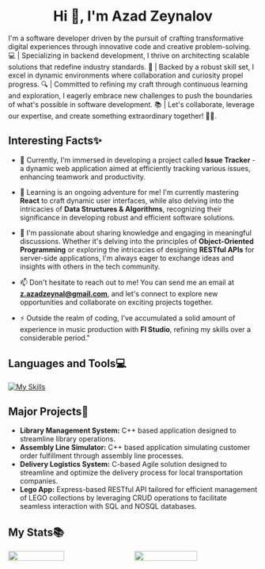 
<h1 align="center">Hi 👋, I'm Azad Zeynalov</h1>
<p>I'm a software developer driven by the pursuit of crafting transformative digital experiences through innovative code and creative problem-solving. 💻 | Specializing in backend development, I thrive on architecting scalable solutions that redefine industry standards. 🚀 | Backed by a robust skill set, I excel in dynamic environments where collaboration and curiosity propel progress. 🔍 | Committed to refining my craft through continuous learning and exploration, I eagerly embrace new challenges to push the boundaries of what's possible in software development. 📚 | Let's collaborate, leverage our expertise, and create something extraordinary together! 💼✨.</p>


<h2>Interesting Facts✨</h2>

- 🔭 Currently, I'm immersed in developing a project called **Issue Tracker** - a dynamic web application aimed at efficiently tracking various issues, enhancing teamwork and productivity.

- 🌱 Learning is an ongoing adventure for me! I'm currently mastering **React** to craft dynamic user interfaces, while also delving into the intricacies of **Data Structures & Algorithms**, recognizing their significance in developing robust and efficient software solutions.

- 💬 I'm passionate about sharing knowledge and engaging in meaningful discussions. Whether it's delving into the principles of **Object-Oriented Programming** or exploring the intricacies of designing **RESTful APIs** for server-side applications, I'm always eager to exchange ideas and insights with others in the tech community.

- 📫 Don't hesitate to reach out to me! You can send me an email at **z.azadzeynal@gmail.com**, and let's connect to explore new opportunities and collaborate on exciting projects together.

- ⚡ Outside the realm of coding, I've accumulated a solid amount of experience in music production with **Fl Studio**, refining my skills over a considerable period."
<p align="left">
</p>


<h2 align="left">Languages and Tools💻</h2>

 [![My Skills](https://skillicons.dev/icons?i=c,cpp,js,py,react,nodejs,express,mongo,postgres,linux,git&perline=15)](https://skillicons.dev)
 

 <h2>Major Projects💼</h2>

 - **Library Management System:** C++ based application designed to streamline library operations.
 - **Assembly Line Simulator:** C++ based application simulating customer order fulfillment through assembly line processes.
 - **Delivery Logistics System:** C-based Agile solution designed to streamline and optimize the delivery process for local transportation companies.
 - **Lego App:** Express-based RESTful API tailored for efficient management of LEGO collections by leveraging CRUD operations to facilitate seamless interaction with SQL and NOSQL databases.

 
<h2>My Stats📚</h2>


<div style="display: flex; flex-direction: row; gap: 20px">
 <img style="heigth: auto; width: 48%;" class="img" src="https://github-readme-stats.vercel.app/api?username=808azad&show_icons=true&theme=neon" />
 <img style="heigth: auto; width: 51%;" class="img" src="https://streak-stats.demolab.com/?user=808azad&theme=neon&layout=compact" />
</div>


